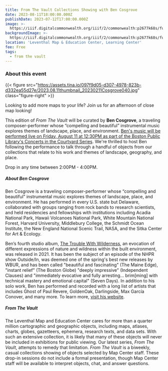 ```yaml
---
title: From The Vault Collections Showing with Ben Cosgrove
date: 2023-08-11T18:00:00.000Z
publishDate: 2023-07-12T17:00:00.000Z
image: >-
  https://iiif.digitalcommonwealth.org/iiif/2/commonwealth:p2677k68s/full/2000,/0/default.jpg
backgroundImage: >-
  https://iiif.digitalcommonwealth.org/iiif/2/commonwealth:p2677k68s/full/2000,/0/default.jpg
location: 'Leventhal Map & Education Center, Learning Center'
fee: Free
tags:
  - from the vault
---
```


### About this event

{{< figure src="https://assets.tina.io/097f9d05-d307-4978-823b-d332ea55d27e/2023.08.11thumbnail_20230211Cosgrove040.jpg" class="figure-right" >}}

Looking to add more maps to your life? Join us for an afternoon of close map looking!

This edition of *From The Vault* will be curated by **Ben Cosgrove**, a traveling composer-performer whose “compelling and beautiful” instrumental music explores themes of landscape, place, and environment. [Ben's music will be performed live on Friday, August 11 at 12:30PM as part of the Boston Public Library's Concerts in the Courtyard Series](https://bpl.bibliocommons.com/events/64591a53ea132336001b43f6). We're thrilled to host Ben following the performance to talk through a handful of objects from our collections that relate to his work and themes of landscape, geography, and place.

Drop in any time between 2:00PM - 4:00PM.

##### About Ben Cosgrove

Ben Cosgrove is a traveling composer-performer whose “compelling and beautiful” instrumental music explores themes of landscape, place, and environment. He has performed in every U.S. state but Delaware, collaborated with groups ranging from rock bands to research scientists, and held residencies and fellowships with institutions including Acadia National Park, Hawaii Volcanoes National Park, White Mountain National Forest, Harvard University, Middlebury College, the Schmidt Ocean Institute, the New England National Scenic Trail, NASA, and the Sitka Center for Art & Ecology. 

Ben’s fourth studio album, [The Trouble With Wilderness](https://bencosgrove.bandcamp.com/album/the-trouble-with-wilderness), an evocation of different expressions of nature and wildness within the built environment, was released in 2021. It has been the subject of an episode of the NHPR show Outside/In, was deemed one of the spring's best new releases by WBUR, and has been called "beautiful and fascinating" (The Maine Edge), "instant relief" (The Boston Globe) "deeply impressive" (Independent Clauses) and "immediately evocative and fully arresting... brim\[ming] with technical mastery and emotional capital" (Seven Days). In addition to his solo work, Ben has performed and recorded with a long list of artists that includes Ghost of Paul Revere, GoldenOak, Darlingside, Max García Conover, and many more. To learn more, [visit his website](https://www.bencosgrove.com/).

##### From The Vault

The Leventhal Map and Education Center cares for more than a quarter million cartographic and geographic objects, including maps, atlases, charts, globes, gazetteers, ephemera, research texts, and data sets. With such an extensive collection, it is likely that many of these objects will never be included in exhibitions for public viewing. Our latest series, *From The Vault*, attempts to remedy that limitation. *From The Vault* is a biweekly, casual collections showing of objects selected by Map Center staff. These drop-in sessions do not include a formal presentation, though Map Center staff will be available to interpret objects, chat, and answer questions.
